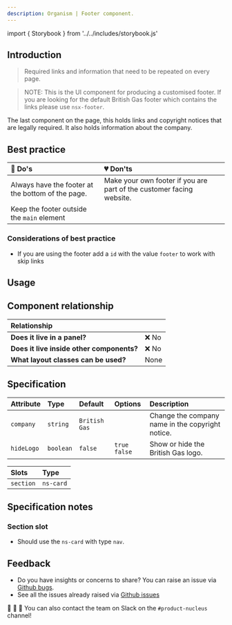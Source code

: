 ```yaml
---
description: Organism | Footer component.
---
```


import { Storybook } from '../../includes/storybook.js'

## Introduction

> Required links and information that need to be repeated on every page.

> NOTE: This is the UI component for producing a customised footer. If you are looking for the default British Gas footer which contains the links please use `nsx-footer`.

The last component on the page, this holds links and copyright notices that are legally required.
It also holds information about the company.

## Best practice

| 💚 Do's | 💔 Don'ts |
| :--- | :--- |
| Always have the footer at the bottom of the page. | Make your own footer if you are part of the customer facing website. |
| Keep the footer outside the `main` element |  |

### Considerations of best practice

* If you are using the footer add a `id` with the value `footer` to work with skip links

## Usage

<Storybook story="ns-footer--standard"></Storybook>

## Component relationship

| **Relationship**|  |
| :---  | :--- |
| **Does it live in a panel?** | ❌ No |
| **Does it live inside other components?** | ❌ No |
| **What layout classes can be used?** | None |

## Specification

| Attribute | Type | Default | Options | Description |
| :--- | :--- | :--- | :--- | :--- |
| `company`    | `string` | `British Gas` |  | Change the company name in the copyright notice. |
| `hideLogo`   | `boolean` | `false` | `true` `false` | Show or hide the British Gas logo. |

| Slots | Type |
| :--- | :--- |
| `section` | `ns-card` |

## Specification notes

### Section slot

* Should use the `ns-card` with type `nav`.

## Feedback

* Do you have insights or concerns to share? You can raise an issue via [Github bugs](https://github.com/ConnectedHomes/nucleus/issues/new?assignees=&labels=Bug&template=a--bug-report.md&title=[bug]%20[ns-footer]).
* See all the issues already raised via [Github issues](https://github.com/connectedHomes/nucleus/issues?utf8=%E2%9C%93&q=is%3Aopen+is%3Aissue+label%3ABug+[ns-footer])

💩 🎉 🦄 You can also contact the team on Slack on the `#product-nucleus` channel!

